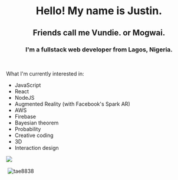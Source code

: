 <h1 align="center">Hello! My name is Justin.</h1>
<h2 align="center">Friends call me Vundie. or Mogwai.</h2>
<h3 align='center'>I'm a fullstack web developer from Lagos, Nigeria.</h3>

<br/>

What I'm currently interested in:

- JavaScript
- React
- NodeJS
- Augmented Reality (with Facebook's Spark AR)
- AWS
- Firebase
- Bayesian theorem
- Probability
- Creative coding
- 3D
- Interaction design

<img src="https://github-profile-trophy.vercel.app/?username=tae8838&theme=dracula&column=3&margin-w=15&margin-h=15 (https://github.com/ryo-ma/github-profile-trophy)">

<p>&nbsp;<img align="center" src="https://github-readme-stats.vercel.app/api?username=tae8838&show_icons=true&count_private=true&theme=dark" alt="tae8838" /></p>
